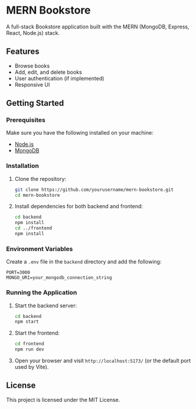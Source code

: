 # MERN Bookstore

A full-stack Bookstore application built with the MERN (MongoDB, Express, React, Node.js) stack.

## Features

- Browse books
- Add, edit, and delete books
- User authentication (if implemented)
- Responsive UI

## Getting Started

### Prerequisites

Make sure you have the following installed on your machine:

- [Node.js](https://nodejs.org/)
- [MongoDB](https://www.mongodb.com/)

### Installation

1. Clone the repository:

   ```sh
   git clone https://github.com/yourusername/mern-bookstore.git
   cd mern-bookstore
   ```

2. Install dependencies for both backend and frontend:
   ```sh
   cd backend
   npm install
   cd ../frontend
   npm install
   ```

### Environment Variables

Create a `.env` file in the `backend` directory and add the following:

```
PORT=3000
MONGO_URI=your_mongodb_connection_string
```

### Running the Application

1. Start the backend server:

   ```sh
   cd backend
   npm start
   ```

2. Start the frontend:

   ```sh
   cd frontend
   npm run dev
   ```

3. Open your browser and visit `http://localhost:5173/` (or the default port used by Vite).

## License

This project is licensed under the MIT License.
